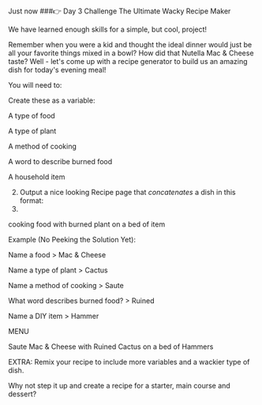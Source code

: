 Just now
###👉 Day 3 Challenge
The Ultimate Wacky Recipe Maker

We have learned enough skills for a simple, but cool, project!

Remember when you were a kid and thought the ideal dinner would just be all your favorite things mixed in a bowl? How did that Nutella Mac & Cheese taste? Well - let's come up with a recipe generator to build us an amazing dish for today's evening meal!

You will need to:

Create these as a variable:

A type of food

A type of plant

A method of cooking

A word to describe burned food

A household item

2. Output a nice looking Recipe page that *concatenates* a dish in this format:
3. 
cooking food with burned plant on a bed of item

Example (No Peeking the Solution Yet):

Name a food > Mac & Cheese

Name a type of plant > Cactus

Name a method of cooking > Saute  

What word describes burned food? > Ruined

Name a DIY item > Hammer

MENU

Saute Mac & Cheese with Ruined Cactus on a bed of Hammers

EXTRA: Remix your recipe to include more variables and a wackier type of dish.

Why not step it up and create a recipe for a starter, main course and dessert?

